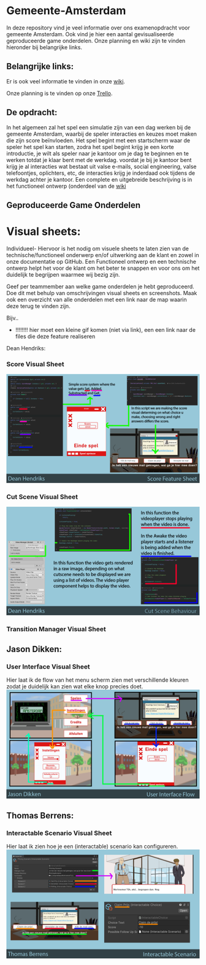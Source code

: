 # Gemeente-Amsterdam

In deze repository vind je veel informatie over ons examenopdracht voor gemeente Amsterdam. Ook vind je hier een aantal gevisualiseerde geproduceerde game onderdelen. 
Onze planning en wiki zijn te vinden hieronder bij belangrijke links.

## Belangrijke links:
Er is ook veel informatie te vinden in onze [wiki](https://github.com/thomasberrens/Gemeente-Amsterdam/wiki).

Onze planning is te vinden op onze [Trello](https://trello.com/b/I5btxegt/gemeente-amsterdam).

## De opdracht:
In het algemeen zal het spel een simulatie zijn van een dag werken bij de gemeente Amsterdam, waarbij de speler interacties en keuzes moet maken die zijn score beïnvloeden. Het spel begint met een startscherm waar de speler het spel kan starten, zodra het spel begint krijg je een korte introductie, je wilt als speler naar je kantoor om je dag te beginnen en te werken totdat je klaar bent met de werkdag. voordat je bij je kantoor bent krijg je al interacties wat bestaat uit valse e-mails, social engineering, valse telefoontjes, oplichters, etc, de interacties krijg je inderdaad ook tijdens de werkdag achter je kantoor.
Een complete en uitgebreide beschrijving is in het functioneel ontwerp (onderdeel van de [wiki](https://github.com/thomasberrens/Gemeente-Amsterdam/wiki/Functioneel-Ontwerp)

## Geproduceerde Game Onderdelen

# Visual sheets:
Individueel- Hiervoor is het nodig om visuele sheets te laten zien van de technische/functioneel onderwerp en/of uitwerking aan de klant en zowel in onze documentatie op GitHub. 
Een Functioneel ontwerp en een technische ontwerp helpt het voor de klant om het beter te snappen en voor ons om het duidelijk te begrijpen waarmee wij bezig zijn.

Geef per teammember aan welke game onderdelen je hebt geproduceerd. Doe dit met behulp van omschrijvingen visual sheets en screenshots.
Maak ook een overzicht van alle onderdelen met een link naar de map waarin deze terug te vinden zijn.

Bijv..

  * !!!!!!!! hier moet een kleine gif komen (niet via link), een een link naar de files die deze feature realiseren

Dean Hendriks:

  ### Score Visual Sheet
  ![Score Feature Sheet](https://github.com/thomasberrens/Gemeente-Amsterdam/blob/master/Wiki/VS_Score_Feature_Sheet.png?raw=true)

  ### Cut Scene Visual Sheet
  ![Cut Scene Behaviour](https://github.com/thomasberrens/Gemeente-Amsterdam/blob/master/Wiki/VS_Cut_Scene_Behaviour_Sheet.png?raw=true)
  
  ### Transition Manager Visual Sheet
  

## Jason Dikken:
 ### User Interface Visual Sheet
 
 Hier laat ik de flow van het menu scherm zien met verschillende kleuren zodat je duidelijk kan zien wat elke knop precies doet.
  ![User Interface Visual Sheet](https://github.com/thomasberrens/Gemeente-Amsterdam/blob/master/Wiki/VS_User_Interface_Flow.png?raw=true)

## Thomas Berrens:
 ### Interactable Scenario Visual Sheet

 Hier laat ik zien hoe je een (interactable) scenario kan configureren.
  ![User Interface Visual Sheet](https://github.com/thomasberrens/Gemeente-Amsterdam/blob/master/Wiki/VS_Interactable_Scenario.png?raw=true)
